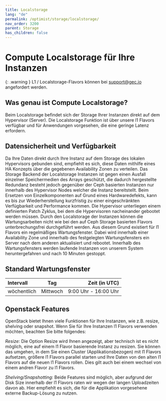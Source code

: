 ```yaml
---
title: Localstorage
lang: "de"
permalink: /optimist/storage/localstorage/
nav_order: 3200
parent: Storage
has_children: false
---
```


# Compute Localstorage für Ihre Instanzen

{: .warning }
L1 / Localstorage-Flavors können bei <support@gec.io> angefordert werden.

## Was genau ist Compute Localstorage?

Beim Localstorage befindet sich der Storage Ihrer Instanzen direkt auf dem Hypervisor (Server). Die Localstorage Funktion ist über unsere l1 Flavors verfügbar und für Anwendungen vorgesehen, die eine geringe Latenz erfordern.

## Datensicherheit und Verfügbarkeit

Da Ihre Daten direkt durch Ihre Instanz auf dem Storage des lokalen Hypervisors gebunden sind, empfiehlt es sich, diese Daten mithilfe eines HA Konzepts über die gegebenen Availability Zonen zu verteilen.
Das Storage Backend der Localstorage Instanzen ist gegen einen Ausfall einzelner Speichermedien des Arrays geschützt, die dadurch hergestellte Redundanz besteht jedoch gegenüber der Ceph basierten Instanzen nur innerhalb des Hypervisor Nodes welcher die Instanz bereitstellt. Beim Ersetzen von Einzelkomponenten auf Grund eines Hardwaredefekts, kann es bis zur Wiederherstellung kurzfristig zu einer eingeschränkten Verfügbarkeit und Performance kommen.
Die Hypervisor unterliegen einem definierten Patch Zyklus, bei dem die Hypervisoren nacheinander gebootet werden müssen. Durch den Localstorage der Instanzen können die Wartungsarbeiten nicht wie bei den auf Ceph Storage basierten Flavors unterbrechungsfrei durchgeführt werden. Aus diesem Grund existiert für l1 Flavors ein regelmäßiges Wartungsfenster. Dabei wird innerhalb einer Availability Zone und innerhalb des festgelegten Wartungsfensters ein Server nach dem anderen aktualisiert und rebootet. Innerhalb des Wartungsfensters werden laufende Instanzen von unserem System heruntergefahren und nach 10 Minuten gestoppt.

## Standard Wartungsfenster

| Intervall | Tag | Zeit (in UTC) |
|:---|---|---:|
| wöchentlich | Mittwoch | 9:00 Uhr - 16:00 Uhr |

## Openstack Features

OpenStack bietet Ihnen viele Funktionen für Ihre Instanzen, wie z.B. resize, shelving oder snapshot. Wenn Sie für Ihre Instanzen l1 Flavors verwenden möchten, beachten Sie bitte folgendes:

_Resize:_ Die Option Resize wird Ihnen angezeigt, aber technisch ist es nicht möglich, eine auf einem l1 Flavor basierende Instanz zu resizen. Sie können das umgehen, in dem Sie einen Cluster (Applikationsbezogen) mit l1 Flavors aufsetzen, größere l1 Flavors parallel starten und Ihre Daten von den alten l1 Flavors auf die neuen l1 Flavors rollen. Dies gilt auch bei einem wechsel von einem andren Flavor zu l1 Flavors.

_Shelving/Snapshotting:_ Beide Features sind möglich, aber aufgrund der Disk Size innerhalb der l1 Flavors raten wir wegen der langen Uploadzeiten davon ab. Hier empfiehlt es sich, die für die Applikation vorgesehene externe Backup-Lösung zu nutzen.
